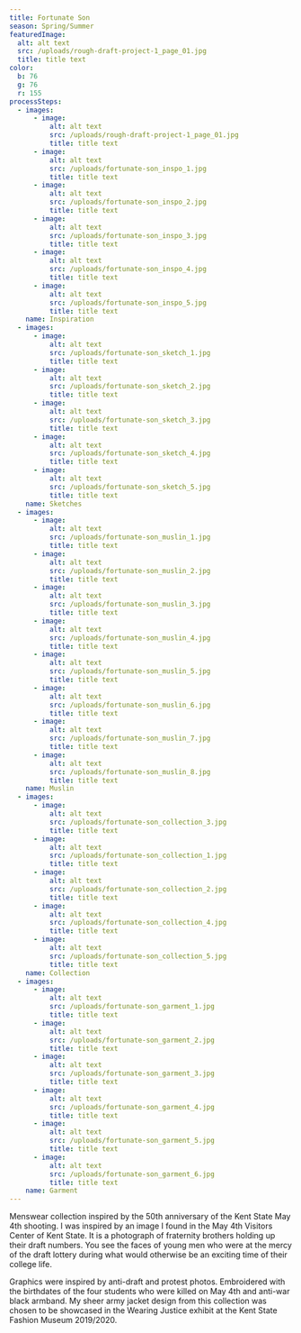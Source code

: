 ```yaml
---
title: Fortunate Son
season: Spring/Summer
featuredImage:
  alt: alt text
  src: /uploads/rough-draft-project-1_page_01.jpg
  title: title text
color:
  b: 76
  g: 76
  r: 155
processSteps:
  - images:
      - image:
          alt: alt text
          src: /uploads/rough-draft-project-1_page_01.jpg
          title: title text
      - image:
          alt: alt text
          src: /uploads/fortunate-son_inspo_1.jpg
          title: title text
      - image:
          alt: alt text
          src: /uploads/fortunate-son_inspo_2.jpg
          title: title text
      - image:
          alt: alt text
          src: /uploads/fortunate-son_inspo_3.jpg
          title: title text
      - image:
          alt: alt text
          src: /uploads/fortunate-son_inspo_4.jpg
          title: title text
      - image:
          alt: alt text
          src: /uploads/fortunate-son_inspo_5.jpg
          title: title text
    name: Inspiration
  - images:
      - image:
          alt: alt text
          src: /uploads/fortunate-son_sketch_1.jpg
          title: title text
      - image:
          alt: alt text
          src: /uploads/fortunate-son_sketch_2.jpg
          title: title text
      - image:
          alt: alt text
          src: /uploads/fortunate-son_sketch_3.jpg
          title: title text
      - image:
          alt: alt text
          src: /uploads/fortunate-son_sketch_4.jpg
          title: title text
      - image:
          alt: alt text
          src: /uploads/fortunate-son_sketch_5.jpg
          title: title text
    name: Sketches
  - images:
      - image:
          alt: alt text
          src: /uploads/fortunate-son_muslin_1.jpg
          title: title text
      - image:
          alt: alt text
          src: /uploads/fortunate-son_muslin_2.jpg
          title: title text
      - image:
          alt: alt text
          src: /uploads/fortunate-son_muslin_3.jpg
          title: title text
      - image:
          alt: alt text
          src: /uploads/fortunate-son_muslin_4.jpg
          title: title text
      - image:
          alt: alt text
          src: /uploads/fortunate-son_muslin_5.jpg
          title: title text
      - image:
          alt: alt text
          src: /uploads/fortunate-son_muslin_6.jpg
          title: title text
      - image:
          alt: alt text
          src: /uploads/fortunate-son_muslin_7.jpg
          title: title text
      - image:
          alt: alt text
          src: /uploads/fortunate-son_muslin_8.jpg
          title: title text
    name: Muslin
  - images:
      - image:
          alt: alt text
          src: /uploads/fortunate-son_collection_3.jpg
          title: title text
      - image:
          alt: alt text
          src: /uploads/fortunate-son_collection_1.jpg
          title: title text
      - image:
          alt: alt text
          src: /uploads/fortunate-son_collection_2.jpg
          title: title text
      - image:
          alt: alt text
          src: /uploads/fortunate-son_collection_4.jpg
          title: title text
      - image:
          alt: alt text
          src: /uploads/fortunate-son_collection_5.jpg
          title: title text
    name: Collection
  - images:
      - image:
          alt: alt text
          src: /uploads/fortunate-son_garment_1.jpg
          title: title text
      - image:
          alt: alt text
          src: /uploads/fortunate-son_garment_2.jpg
          title: title text
      - image:
          alt: alt text
          src: /uploads/fortunate-son_garment_3.jpg
          title: title text
      - image:
          alt: alt text
          src: /uploads/fortunate-son_garment_4.jpg
          title: title text
      - image:
          alt: alt text
          src: /uploads/fortunate-son_garment_5.jpg
          title: title text
      - image:
          alt: alt text
          src: /uploads/fortunate-son_garment_6.jpg
          title: title text
    name: Garment
---
```

Menswear collection inspired by the 50th anniversary of the Kent State May 4th
shooting. I was inspired by an image I found in the May 4th Visitors Center of Kent State. It is a photograph of fraternity brothers holding up their draft
numbers. You see the faces of young men who were at the mercy of the draft
lottery during what would otherwise be an exciting time of their college life.

Graphics were inspired by anti-draft and protest photos. Embroidered with the
birthdates of the four students who were killed on May 4th and anti-war black
armband. My sheer army jacket design from this collection was chosen to be showcased in the Wearing Justice exhibit at the Kent State Fashion Museum
2019/2020.
